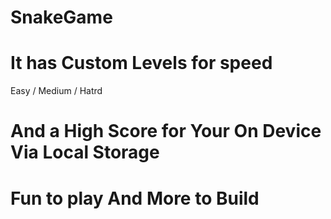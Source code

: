 # SnakeGame
# It  has Custom Levels for speed 
Easy / Medium / Hatrd
# And a High Score for Your On Device Via Local Storage 
# Fun to play And More to Build
